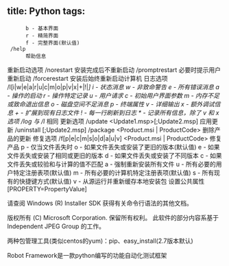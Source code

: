 title: Python
tags:
---


          b - 基本界面
          r - 精简界面
          f - 完整界面(默认值)
     /help
          帮助信息
重新启动选项
     /norestart
          安装完成后不重新启动
     /promptrestart
          必要时提示用户重新启动
     /forcerestart
          安装后始终重新启动计算机
日志选项
     /l[i|w|e|a|r|u|c|m|o|p|v|x|+|!|*] <LogFile>
          i - 状态消息
          w - 非致命警告
          e - 所有错误消息
          a - 操作的启动
          r - 操作特定记录
          u - 用户请求
          c - 初始用户界面参数
          m - 内存不足或致命退出信息
          o - 磁盘空间不足消息
          p - 终端属性
          v - 详细输出
          x - 额外调试信息
          + - 扩展到现有日志文件
          ! - 每一行刷新到日志
          * - 记录所有信息，除了 v 和 x 选项
     /log <LogFile>
          与 /l* <LogFile> 相同
更新选项
     /update <Update1.msp>[;Update2.msp]
          应用更新
     /uninstall <PatchCodeGuid>[;Update2.msp] /package <Product.msi | ProductCode>
          删除产品的更新
修复选项
     /f[p|e|c|m|s|o|d|a|u|v] <Product.msi | ProductCode>
          修复产品
          p - 仅当文件丢失时
          o - 如果文件丢失或安装了更旧的版本(默认值)
          e - 如果文件丢失或安装了相同或更旧的版本
          d - 如果文件丢失或安装了不同版本
          c - 如果文件丢失或较验和与计算的值不匹配
          a - 强制重新安装所有文件
          u - 所有必要的用户特定注册表项(默认值)
          m - 所有必要的计算机特定注册表项(默认值)
          s - 所有现有的快捷键方式(默认值)
          v - 从源运行并重新缓存本地安装包
设置公共属性
     [PROPERTY=PropertyValue]

请查阅 Windows (R) Installer SDK 获得有关命令行语法的其他文档。

版权所有 (C) Microsoft Corporation. 保留所有权利。
此软件的部分内容系基于 Independent JPEG Group 的工作。

两种包管理工具(类似centos的yum)：pip、easy_install(2.7版本默认)

Robot Framework是一款python编写的功能自动化测试框架

